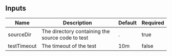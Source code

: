 <!-- markdownlint-disable -->

## Inputs

| Name | Description | Default | Required |
|------|-------------|---------|----------|
| sourceDir | The directory containing the source code to test | . | true |
| testTimeout | The timeout of the test | 10m | false |


<!-- markdownlint-restore -->
